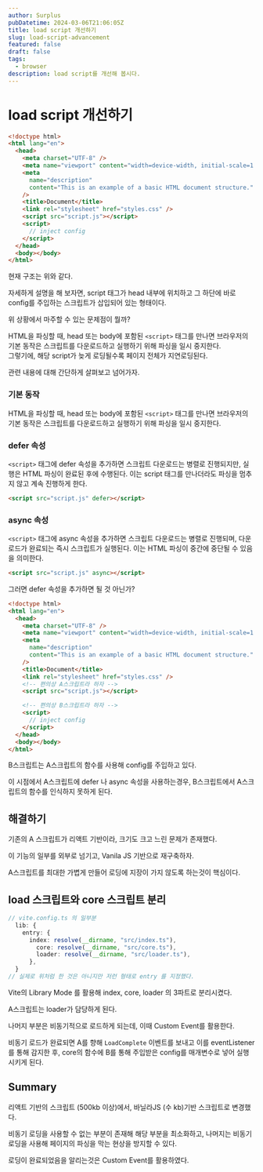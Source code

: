 ```yaml
---
author: Surplus
pubDatetime: 2024-03-06T21:06:05Z
title: load script 개선하기
slug: load-script-advancement
featured: false
draft: false
tags:
  - browser
description: load script를 개선해 봅시다.
---
```


# load script 개선하기

```html
<!doctype html>
<html lang="en">
  <head>
    <meta charset="UTF-8" />
    <meta name="viewport" content="width=device-width, initial-scale=1.0" />
    <meta
      name="description"
      content="This is an example of a basic HTML document structure."
    />
    <title>Document</title>
    <link rel="stylesheet" href="styles.css" />
    <script src="script.js"></script>
    <script>
      // inject config
    </script>
  </head>
  <body></body>
</html>
```

현재 구조는 위와 같다.

자세하게 설명을 해 보자면, script 태그가 head 내부에 위치하고 그 하단에 바로 config를 주입하는 스크립트가 삽입되어 있는 형태이다.

위 상황에서 마주할 수 있는 문제점이 뭘까?

HTML을 파싱할 때, head 또는 body에 포함된 `<script>` 태그를 만나면 브라우저의 기본 동작은 스크립트를 다운로드하고 실행하기 위해 파싱을 일시 중지한다.  
그렇기에, 해당 script가 늦게 로딩될수록 페이지 전체가 지연로딩된다.

관련 내용에 대해 간단하게 살펴보고 넘어가자.

### 기본 동작

HTML을 파싱할 때, head 또는 body에 포함된 `<script>` 태그를 만나면 브라우저의 기본 동작은 스크립트를 다운로드하고 실행하기 위해 파싱을 일시 중지한다.

### defer 속성

`<script>` 태그에 defer 속성을 추가하면 스크립트 다운로드는 병렬로 진행되지만, 실행은 HTML 파싱이 완료된 후에 수행된다. 이는 script 태그를 만나더라도 파싱을 멈추지 않고 계속 진행하게 한다.

```html
<script src="script.js" defer></script>
```

### async 속성

`<script>` 태그에 async 속성을 추가하면 스크립트 다운로드는 병렬로 진행되며, 다운로드가 완료되는 즉시 스크립트가 실행된다. 이는 HTML 파싱이 중간에 중단될 수 있음을 의미한다.

```html
<script src="script.js" async></script>
```

그러면 defer 속성을 추가하면 될 것 아닌가?

```html
<!doctype html>
<html lang="en">
  <head>
    <meta charset="UTF-8" />
    <meta name="viewport" content="width=device-width, initial-scale=1.0" />
    <meta
      name="description"
      content="This is an example of a basic HTML document structure."
    />
    <title>Document</title>
    <link rel="stylesheet" href="styles.css" />
    <!-- 편의상 A스크립트라 하자 -->
    <script src="script.js"></script>

    <!-- 편의상 B스크립트라 하자 -->
    <script>
      // inject config
    </script>
  </head>
  <body></body>
</html>
```

B스크립트는 A스크립트의 함수를 사용해 config를 주입하고 있다.

이 시점에서 A스크립트에 defer 나 async 속성을 사용하는경우, B스크립트에서 A스크립트의 함수를 인식하지 못하게 된다.

## 해결하기

기존의 A 스크립트가 리액트 기반이라, 크기도 크고 느린 문제가 존재했다.

이 기능의 일부를 외부로 넘기고, Vanila JS 기반으로 재구축하자.

A스크립트를 최대한 가볍게 만들어 로딩에 지장이 가지 않도록 하는것이 핵심이다.

## load 스크립트와 core 스크립트 분리

```ts
// vite.config.ts 의 일부분
  lib: {
    entry: {
      index: resolve(__dirname, "src/index.ts"),
        core: resolve(__dirname, "src/core.ts"),
        loader: resolve(__dirname, "src/loader.ts"),
      },
  }
// 실제로 위처럼 한 것은 아니지만 저런 형태로 entry 를 지정했다.
```

Vite의 Library Mode 를 활용해 index, core, loader 의 3파트로 분리시켰다.

A스크립트는 loader가 담당하게 된다.

나머지 부분은 비동기적으로 로드하게 되는데, 이때 Custom Event를 활용한다.

비동기 로드가 완료되면 A를 향해 `LoadComplete` 이벤트를 보내고 이를 eventListener를 통해 감지한 후, core의 함수에 B를 통해 주입받은 config를 매개변수로 넣어 실행시키게 된다.

## Summary

리액트 기반의 스크립트 (500kb 이상)에서, 바닐라JS (수 kb)기반 스크립트로 변경했다.

비동기 로딩을 사용할 수 없는 부분이 존재해 해당 부분을 최소화하고, 나머지는 비동기 로딩을 사용해 페이지의 파싱을 막는 현상을 방지할 수 있다.

로딩이 완료되었음을 알리는것은 Custom Event를 활용하였다.
